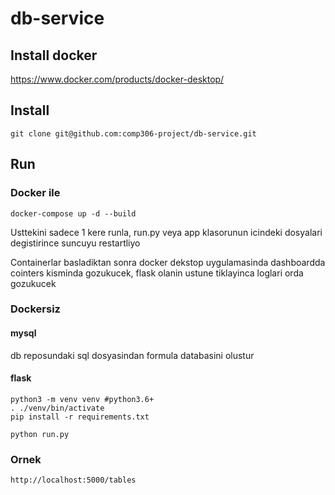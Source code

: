 # db-service

## Install docker
https://www.docker.com/products/docker-desktop/

## Install

```
git clone git@github.com:comp306-project/db-service.git
```

## Run
### Docker ile
```
docker-compose up -d --build
```
Usttekini sadece 1 kere runla, run.py veya app klasorunun icindeki dosyalari degistirince suncuyu restartliyo

Containerlar basladiktan sonra docker dekstop uygulamasinda dashboardda cointers kisminda gozukucek, 
flask olanin ustune tiklayinca loglari orda gozukucek
### Dockersiz
#### mysql
db reposundaki sql dosyasindan formula databasini olustur

#### flask
```
python3 -m venv venv #python3.6+
. ./venv/bin/activate
pip install -r requirements.txt

python run.py
```



### Ornek
```
http://localhost:5000/tables
```

